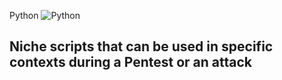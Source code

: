 Python 	![Python](https://img.shields.io/badge/python-3670A0?style=for-the-badge&logo=python&logoColor=ffdd54)
## Niche scripts that can be used in specific contexts during a Pentest or an attack
